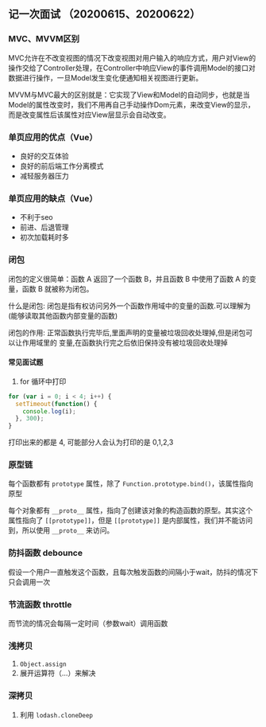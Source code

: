 ## 记一次面试 （20200615、20200622）

### MVC、MVVM区别

MVC允许在不改变视图的情况下改变视图对用户输入的响应方式，用户对View的操作交给了Controller处理，在Controller中响应View的事件调用Model的接口对数据进行操作，一旦Model发生变化便通知相关视图进行更新。

MVVM与MVC最大的区别就是：它实现了View和Model的自动同步，也就是当Model的属性改变时，我们不用再自己手动操作Dom元素，来改变View的显示，而是改变属性后该属性对应View层显示会自动改变。

### 单页应用的优点（Vue）

- 良好的交互体验
- 良好的前后端工作分离模式
- 减轻服务器压力

### 单页应用的缺点（Vue）

- 不利于seo
- 前进、后退管理
- 初次加载耗时多

### 闭包

闭包的定义很简单：函数 A 返回了一个函数 B，并且函数 B 中使用了函数 A 的变量，函数 B 就被称为闭包。

什么是闭包: 闭包是指有权访问另外一个函数作用域中的变量的函数.可以理解为(能够读取其他函数内部变量的函数)

闭包的作用: 正常函数执行完毕后,里面声明的变量被垃圾回收处理掉,但是闭包可以让作用域里的 变量,在函数执行完之后依旧保持没有被垃圾回收处理掉

#### 常见面试题

1. for 循环中打印

```js
for (var i = 0; i < 4; i++) {
  setTimeout(function() {
    console.log(i);
  }, 300);
}
```

打印出来的都是 4, 可能部分人会认为打印的是 0,1,2,3

### 原型链

每个函数都有 `prototype` 属性，除了 `Function.prototype.bind()`，该属性指向原型

每个对象都有 `__proto__` 属性，指向了创建该对象的构造函数的原型。其实这个属性指向了 `[[prototype]]`，但是 `[[prototype]]` 是内部属性，我们并不能访问到，所以使用 `__proto__` 来访问。

### 防抖函数 debounce

假设一个用户一直触发这个函数，且每次触发函数的间隔小于wait，防抖的情况下只会调用一次


### 节流函数 throttle

而节流的情况会每隔一定时间（参数wait）调用函数

### 浅拷贝

1. `Object.assign`
2. 展开运算符（…）来解决

### 深拷贝

1. 利用 `lodash.cloneDeep`
